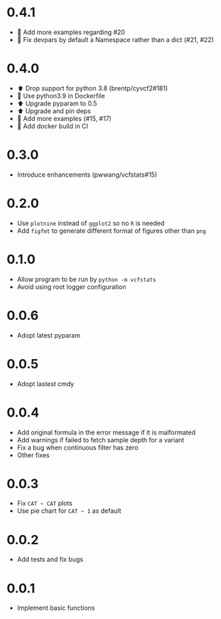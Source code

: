 # 0.4.1

- 📝 Add more examples regarding #20
- 🐛 Fix devpars by default a Namespace rather than a dict (#21, #22)

# 0.4.0

- ⬆️ Drop support for python 3.8 (brentp/cyvcf2#181)
- 🚨 Use python3.9 in Dockerfile
- ⬆️️ Upgrade pyparam to 0.5
- ⬆️ Upgrade and pin deps
- 📝 Add more examples (#15, #17)
- 👷 Add docker build in CI

# 0.3.0

- Introduce enhancements (pwwang/vcfstats#15)

# 0.2.0
- Use `plotnine` instead of `ggplot2` so no `R` is needed
- Add `figfmt` to generate different format of figures other than `png`

# 0.1.0
- Allow program to be run by `python -m vcfstats`
- Avoid using root logger configuration

# 0.0.6
- Adopt latest pyparam

# 0.0.5
- Adopt lastest cmdy

# 0.0.4
- Add original formula in the error message if it is malformated
- Add warnings if failed to fetch sample depth for a variant
- Fix a bug when continuous filter has zero
- Other fixes

# 0.0.3
- Fix `CAT ~ CAT` plots
- Use pie chart for `CAT ~ 1` as default

# 0.0.2
- Add tests and fix bugs

# 0.0.1
- Implement basic functions
